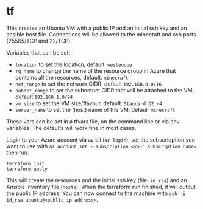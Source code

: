 # tf

This creates an Ubuntu VM with a public IP and an initial ssh key and an ansible host file. Connections will be allowed to the minecraft and ssh ports (25565/TCP and 22/TCP).

Variables that can be set:
- `location` to set the location, default: `westeuope`
- `rg_name` to change the name of the resource group in Azure that contains all the resources, default: `minecraft`
- `net_range` to set the network CIDR, default `192.168.0.0/16`
- `subnet_range` to set the subnetnet CIDR that will be attached to the VM, default `192.168.1.0/24`
- `vm_size` to set the VM size/flavour, default: `Standard_D2_v4`
- `server_name` to set the (host) name of the VM, defaulr `minecraft`

These vars can be set in a tfvars file, on the command line or via env variables. The defaults will work fine in most cases.

Login to your Azure account via az cli (`az login`), set the subscrioption you want to use with `az account set --subscription <your subscription name>` then run:
```
terraform init
terraform apply
```
This will create the resources and the initial ssh key (file: `id_rsa`) and an Ansible inventory file (`hosts`). When the terraform run finished, it will output the public IP address. You can now connect to the machine with `ssh -i id_rsa ubuntu@<public ip address>`.

